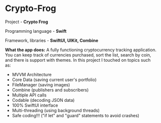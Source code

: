 # Crypto-Frog

Project - **Crypto Frog**

Programming language - **Swift**

Framework, libraries - **SwiftUI, UIKit, Combine**

**What the app does:**
A fully functioning cryptocurrency tracking application. You can keep track of currencies purchased, sort the list, search by coin, and there is support with themes. In this project I touched on topics such as: 
- MVVM Architecture
- Core Data (saving current user's portfolio)
- FileManager (saving images)
- Combine (publishers and subscribers)
- Multiple API calls
- Codable (decoding JSON data)
- 100% SwiftUI interface
- Multi-threading (using background threads)
- Safe coding!!! ("if let" and "guard" statements to avoid crashes)
